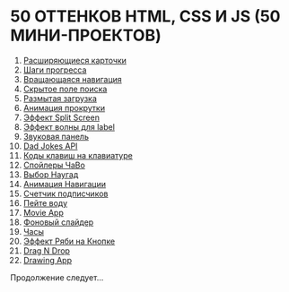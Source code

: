 <h1>50 ОТТЕНКОВ HTML, CSS И JS (50 МИНИ-ПРОЕКТОВ)</h1>
<ol>
	<li><a href="https://vladislavkoronchik.github.io/50-shades-of-html-css-js/expanding-cards">Расширяющиеся карточки</a></li>
	<li><a href="https://vladislavkoronchik.github.io/50-shades-of-html-css-js/progress-steps">Шаги прогресса</a></li>
	<li><a href="https://vladislavkoronchik.github.io/50-shades-of-html-css-js/rotating-nav-animation">Вращающаяся навигация</a></li>
	<li><a href="https://vladislavkoronchik.github.io/50-shades-of-html-css-js/hidden-search">Скрытое поле поиска</a></li>
	<li><a href="https://vladislavkoronchik.github.io/50-shades-of-html-css-js/blurry-loading">Размытая загрузка</a></li>
	<li><a href="https://vladislavkoronchik.github.io/50-shades-of-html-css-js/scroll-animation">Анимация прокрутки</a></li>
	<li><a href="https://vladislavkoronchik.github.io/50-shades-of-html-css-js/split-screen-effect">Эффект Split Screen</a></li>
	<li><a href="https://vladislavkoronchik.github.io/50-shades-of-html-css-js/label-wave-effect">Эффект волны для label</a></li>
	<li><a href="https://vladislavkoronchik.github.io/50-shades-of-html-css-js/sound-board">Звуковая панель</a></li>
	<li><a href="https://vladislavkoronchik.github.io/50-shades-of-html-css-js/dad-jokes">Dad Jokes API</a></li>
	<li><a href="https://vladislavkoronchik.github.io/50-shades-of-html-css-js/event-keycodes">Коды клавиш на клавиатуре</a></li>
	<li><a href="https://vladislavkoronchik.github.io/50-shades-of-html-css-js/faq-spoilers">Спойлеры ЧаВо</a></li>
	<li><a href="https://vladislavkoronchik.github.io/50-shades-of-html-css-js/random-choice-picker">Выбор Наугад</a></li>
	<li><a href="https://vladislavkoronchik.github.io/50-shades-of-html-css-js/animated-navigation">Анимация Навигации</a></li>
	<li><a href="https://vladislavkoronchik.github.io/50-shades-of-html-css-js/incrementing-counter">Счетчик подписчиков</a></li>
	<li><a href="https://vladislavkoronchik.github.io/50-shades-of-html-css-js/drink-water">Пейте воду</a></li>
	<li><a href="https://vladislavkoronchik.github.io/50-shades-of-html-css-js/movie-app">Movie App</a></li>
	<li><a href="https://vladislavkoronchik.github.io/50-shades-of-html-css-js/background-slider">Фоновый слайдер</a></li>
	<li><a href="https://vladislavkoronchik.github.io/50-shades-of-html-css-js/theme-clock">Часы</a></li>
	<li><a href="https://vladislavkoronchik.github.io/50-shades-of-html-css-js/button-ripple-effect">Эффект Ряби на Кнопке</a></li>
	<li><a href="https://vladislavkoronchik.github.io/50-shades-of-html-css-js/drag-n-drop">Drag N Drop</a></li>
	<li><a href="https://vladislavkoronchik.github.io/50-shades-of-html-css-js/drawing-app">Drawing App</a></li>
</ol>
<p>Продолжение следует...</p>
